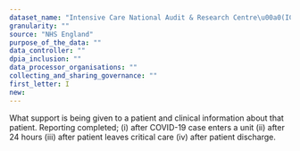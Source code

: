 ```yaml
---
dataset_name: "Intensive Care National Audit & Research Centre\u00a0(ICNARC)"
granularity: ""
source: "NHS England"
purpose_of_the_data: ""
data_controller: ""
dpia_inclusion: ""
data_processor_organisations: ""
collecting_and_sharing_governance: ""
first_letter: I
new: 
---
```

What support is being given to a patient and clinical information about that patient. Reporting completed; (i) after COVID-19 case enters a unit (ii) after 24 hours (iii) after patient leaves critical care (iv) after patient discharge.